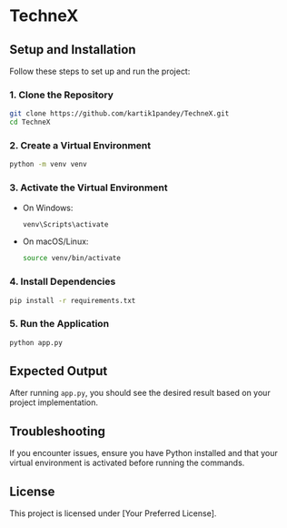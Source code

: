 # TechneX

## Setup and Installation

Follow these steps to set up and run the project:

### 1. Clone the Repository
```sh
git clone https://github.com/kartik1pandey/TechneX.git
cd TechneX
```

### 2. Create a Virtual Environment
```sh
python -m venv venv
```

### 3. Activate the Virtual Environment
- On Windows:
  ```sh
  venv\Scripts\activate
  ```
- On macOS/Linux:
  ```sh
  source venv/bin/activate
  ```

### 4. Install Dependencies
```sh
pip install -r requirements.txt
```

### 5. Run the Application
```sh
python app.py
```

## Expected Output
After running `app.py`, you should see the desired result based on your project implementation.

## Troubleshooting
If you encounter issues, ensure you have Python installed and that your virtual environment is activated before running the commands.

## License
This project is licensed under [Your Preferred License].

